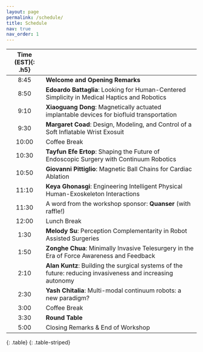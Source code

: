 ```yaml
---
layout: page
permalink: /schedule/
title: Schedule
nav: true
nav_order: 1
---
```


| **Time (EST)**{: .h5} |  |
| :-----:   | :----- |
| 8:45 | **Welcome and Opening Remarks** |
| 8:50 | **Edoardo Battaglia**: Looking for Human-Centered Simplicity in Medical Haptics and Robotics |
| 9:10 | **Xiaoguang Dong**: Magnetically actuated implantable devices for biofluid transportation  |
| 9:30 | **Margaret Coad**: Design, Modeling, and Control of a Soft Inflatable Wrist Exosuit |
| 10:00 | Coffee Break |
| 10:30 | **Tayfun Efe Ertop**: Shaping the Future of Endoscopic Surgery with Continuum Robotics |
| 10:50 | **Giovanni Pittiglio**: Magnetic Ball Chains for Cardiac Ablation |
| 11:10 | **Keya Ghonasgi**: Engineering Intelligent Physical Human-Exoskeleton Interactions |
| 11:30 | A word from the workshop sponsor: **Quanser** (with raffle!) |
| 12:00 | Lunch Break |
| 1:30 | **Melody Su**: Perception Complementarity in Robot Assisted Surgeries |
| 1:50 | **Zonghe Chua**: Minimally Invasive Telesurgery in the Era of Force Awareness and Feedback |
| 2:10 | **Alan Kuntz**: Building the surgical systems of the future: reducing invasiveness and increasing autonomy |
| 2:30 | **Yash Chitalia**: Multi-modal continuum robots: a new paradigm? |
| 3:00 | Coffee Break |
| 3:30 | **Round Table** |
| 5:00 | Closing Remarks & End of Workshop |
{: .table}
{: .table-striped}
